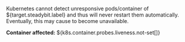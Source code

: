 Kubernetes cannot detect unresponsive pods/container of ${target.steadybit.label} and thus will never restart them automatically.
Eventually, this may cause to become unavailable.

**Container affected:** ${k8s.container.probes.liveness.not-set[]}
